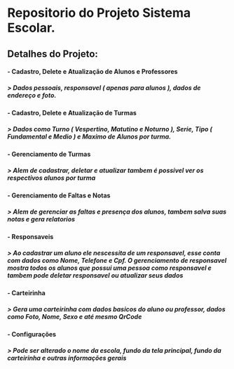 <h1>Repositorio do Projeto Sistema Escolar.</h1>

<h2>Detalhes do Projeto:</h2>

<h4>- Cadastro, Delete e Atualização de Alunos e Professores</h4>
<h5>> Dados pessoais, responsavel ( apenas para alunos ), dados de endereço e foto.</h5>

<h4>- Cadastro, Delete e Atualização de Turmas</h4>
<h5>> Dados como Turno ( Vespertino, Matutino e Noturno ), Serie, Tipo ( Fundamental e Medio ) e Maximo de Alunos por turma.</h5>

<h4>- Gerenciamento de Turmas</h4>
<h5>> Alem de cadastrar, deletar e atualizar tambem é possivel ver os respectivos alunos por turma</h5>

<h4>- Gerenciamento de Faltas e Notas</h4>
<h5>> Alem de gerenciar as faltas e presença dos alunos, tambem salva suas notas e gera relatorios</h5>

<h4>- Responsaveis</h4>
<h5>> Ao cadastrar um aluno ele nescessita de um responsavel, esse conta com dados como Nome, Telefone e Cpf. O gerenciamento de responsavel mostra todos os alunos que possui uma pessoa como responsavel e tambem pode deletar responsavel ou atualizar seus dados</h5>

<h4>- Carteirinha</h4>
<h5>> Gera uma carteirinha com dados basicos do aluno ou professor, dados como Foto, Nome, Sexo e até mesmo QrCode</h5>

<h4>- Configurações</h4>
<h5>> Pode ser alterado o nome da escola, fundo da tela principal, fundo da carteirinha e outras informações gerais</h5>

